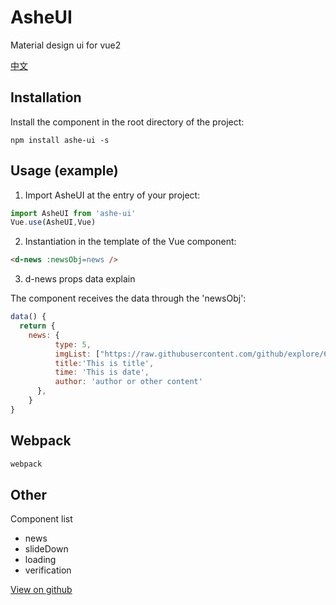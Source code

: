 # AsheUI
Material design ui for vue2

[中文](https://github.com/hjdtl/AsheUI/blob/master/README.cn.md)


## Installation
Install the component in the root directory of the project:

```npm
npm install ashe-ui -s
```

## Usage (example)
1. Import AsheUI at the entry of your project:

```javascript
import AsheUI from 'ashe-ui'
Vue.use(AsheUI,Vue)
```

2. Instantiation in the template of the Vue component:

```html 
<d-news :newsObj=news />
```

3. d-news props data explain

The component receives the data through the 'newsObj':
```javascript
data() {
  return {
    news: {
          type: 5,
          imgList: ["https://raw.githubusercontent.com/github/explore/6c6508f34230f0ac0d49e847a326429eefbfc030/topics/vue/vue.png"],
          title:'This is title',
          time: 'This is date',
          author: 'author or other content'
      },
    }
}
```

## Webpack
```bash
webpack
```

## Other

Component list

* news
* slideDown
* loading
* verification

[View on github](https://github.com/hjdtl/AsheUI)